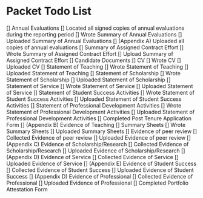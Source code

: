 # Packet Todo List

[] Annual Evaluations 
    [] Located all signed copies of annual evaluations during the reporting 
       period
    [] Wrote Summary of Annual Evaluations
    [] Uploaded Summary of Annual Evaluations
    [] (Appendix A) Uploaded all copies of annual evaluations
[] Summary of Assigned Contract Effort
    [] Wrote Summary of Assigned Contract Effort
    [] Upload Summary of Assigned Contract Effort
[] Candidate Documents
    [] CV
        [] Wrote CV
        [] Uploaded CV
    [] Statement of Teaching
        [] Wrote Statement of Teaching
        [] Uploaded Statement of Teaching
    [] Statement of Scholarship
        [] Wrote Statement of Scholarship
        [] Uploaded Statement of Scholarship
    [] Statement of Service
        [] Wrote Statement of Service
        [] Uploaded Statement of Service
    [] Statement of Student Success Activities
        [] Wrote Statement of Student Success Activities
        [] Uploaded Statement of Student Success Activities
    [] Statement of Professional Development Activities
        [] Wrote Statement of Professional Development Activities
        [] Uploaded Statement of Professional Development Activities
    [] Completed Post Tenure Application Form
    [] (Appendix B) Evidence of Teaching
        [] Summary Sheets
            [] Wrote Summary Sheets
            [] Uploaded Summary Sheets
        [] Evidence of peer review
            [] Collected Evidence of peer review
            [] Uploaded Evidence of peer review
    [] (Appendix C) Evidence of Scholarship/Research
        [] Collected Evidence of Scholarship/Research
        [] Uploaded Evidence of Scholarship/Research
    [] (Appendix D) Evidence of Service
        [] Collected Evidence of Service
        [] Uploaded Evidence of Service
    [] (Appendix E) Evidence of Student Success
        [] Collected Evidence of Student Success
        [] Uploaded Evidence of Student Success
    [] (Appendix D) Evidence of Professional
        [] Collected Evidence of Professional
        [] Uploaded Evidence of Professional
    [] Completed Portfolio Attestation Form


